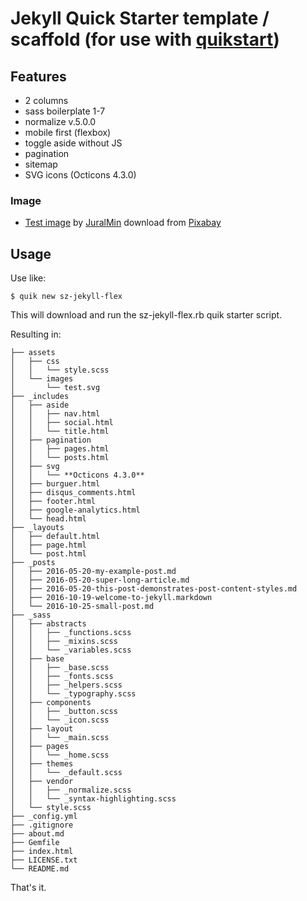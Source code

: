 # Jekyll Quick Starter template / scaffold (for use with [quikstart](https://github.com/quikstart))

## Features

* 2 columns
* sass boilerplate 1-7
* normalize v.5.0.0
* mobile first (flexbox)
* toggle aside without JS
* pagination
* sitemap
* SVG icons (Octicons 4.3.0)

### Image

* [Test image](https://pixabay.com/en/carousel-website-page-layout-1684591/)
  by [JuralMin](https://pixabay.com/en/users/JuralMin-2051452/)
  download from [Pixabay](https://pixabay.com/)

## Usage

Use like:

```
$ quik new sz-jekyll-flex
```

This will download and run the sz-jekyll-flex.rb quik starter script.

Resulting in:

```
├── assets
│   ├── css
│   │   └── style.scss
│   └── images
│       └── test.svg
├── _includes
│   ├── aside
│   │   ├── nav.html
│   │   ├── social.html
│   │   └── title.html
│   ├── pagination
│   │   ├── pages.html
│   │   └── posts.html
│   ├── svg
│   │   └── **Octicons 4.3.0**
│   ├── burguer.html
│   ├── disqus_comments.html
│   ├── footer.html
│   ├── google-analytics.html
│   └── head.html
├── _layouts
│   ├── default.html
│   ├── page.html
│   └── post.html
├── _posts
│   ├── 2016-05-20-my-example-post.md
│   ├── 2016-05-20-super-long-article.md
│   ├── 2016-05-20-this-post-demonstrates-post-content-styles.md
│   ├── 2016-10-19-welcome-to-jekyll.markdown
│   └── 2016-10-25-small-post.md
├── _sass
│   ├── abstracts
│   │   ├── _functions.scss
│   │   ├── _mixins.scss
│   │   └── _variables.scss
│   ├── base
│   │   ├── _base.scss
│   │   ├── _fonts.scss
│   │   ├── _helpers.scss
│   │   └── _typography.scss
│   ├── components
│   │   ├── _button.scss
│   │   └── _icon.scss
│   ├── layout
│   │   └── _main.scss
│   ├── pages
│   │   └── _home.scss
│   ├── themes
│   │   └── _default.scss
│   ├── vendor
│   │   ├── _normalize.scss
│   │   └── _syntax-highlighting.scss
│   └── style.scss
├── _config.yml
├── .gitignore
├── about.md
├── Gemfile
├── index.html
├── LICENSE.txt
└── README.md
```

That's it.
